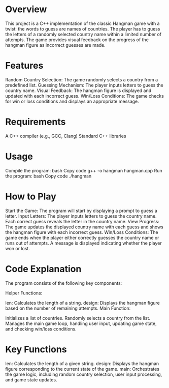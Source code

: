 # Overview
This project is a C++ implementation of the classic Hangman game with a twist: the words to guess are names of countries. The player has to guess the letters of a randomly selected country name within a limited number of attempts. The game provides visual feedback on the progress of the hangman figure as incorrect guesses are made.

# Features
Random Country Selection: The game randomly selects a country from a predefined list.
Guessing Mechanism: The player inputs letters to guess the country name.
Visual Feedback: The hangman figure is displayed and updated with each incorrect guess.
Win/Loss Conditions: The game checks for win or loss conditions and displays an appropriate message.


# Requirements
A C++ compiler (e.g., GCC, Clang)
Standard C++ libraries

# Usage
Compile the program:
bash
Copy code
g++ -o hangman hangman.cpp
Run the program:
bash
Copy code
./hangman

# How to Play
Start the Game: The program will start by displaying a prompt to guess a letter.
Input Letters: The player inputs letters to guess the country name. Each correct guess reveals the letter in the country name.
View Progress: The game updates the displayed country name with each guess and shows the hangman figure with each incorrect guess.
Win/Loss Conditions: The game ends when the player either correctly guesses the country name or runs out of attempts. A message is displayed indicating whether the player won or lost.


# Code Explanation
The program consists of the following key components:

Helper Functions:

len: Calculates the length of a string.
design: Displays the hangman figure based on the number of remaining attempts.
Main Function:

Initializes a list of countries.
Randomly selects a country from the list.
Manages the main game loop, handling user input, updating game state, and checking win/loss conditions.


# Key Functions
len: Calculates the length of a given string.
design: Displays the hangman figure corresponding to the current state of the game.
main: Orchestrates the game logic, including random country selection, user input processing, and game state updates.
